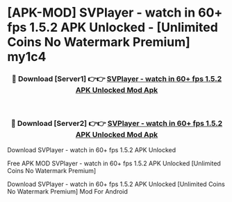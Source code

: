 # [APK-MOD] SVPlayer - watch in 60+ fps 1.5.2 APK Unlocked - [Unlimited Coins No Watermark Premium] my1c4



<div align="center">
<h3>🔴 Download [Server1] 👉👉 <a href="https://momento.my/?title=SVPlayer_-_watch_in_60+_fps_1.5.2_APK_Unlocked">SVPlayer - watch in 60+ fps 1.5.2 APK Unlocked Mod Apk</a></h3><br>

<h3>🔴 Download [Server2] 👉👉 <a href="https://momento.my/?title=SVPlayer_-_watch_in_60+_fps_1.5.2_APK_Unlocked">SVPlayer - watch in 60+ fps 1.5.2 APK Unlocked Mod Apk</a></h3>
</div>



Download SVPlayer - watch in 60+ fps 1.5.2 APK Unlocked 

Free APK MOD SVPlayer - watch in 60+ fps 1.5.2 APK Unlocked [Unlimited Coins No Watermark Premium]

Download SVPlayer - watch in 60+ fps 1.5.2 APK Unlocked [Unlimited Coins No Watermark Premium] Mod For Android
